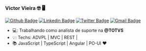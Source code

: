 ### Victor Vieira 🤓 🖥
[![Github Badge](https://img.shields.io/badge/-VictorBassoon-000?style=flat-square&logo=Github&logoColor=white&link=https://github.com/VictorBassoon)](https://github.com/VictorBassoon)
[![Linkedin Badge](https://img.shields.io/badge/-victoravieira-blue?style=flat-square&logo=Linkedin&logoColor=white&link=https://www.linkedin.com/in/victoravieira/)](https://www.linkedin.com/in/victoravieira//)
[![Twitter Badge](https://img.shields.io/badge/-Twitter-1ca0f1?style=flat-square&labelColor=1ca0f1&logo=twitter&logoColor=white&link=https://twitter.com/leehcamposs2)](https://twitter.com/leehcamposs2)
[![Gmail Badge](https://img.shields.io/badge/-victoraraujovieira@gmail.com-c14438?style=flat-square&logo=Gmail&logoColor=white&link=mailto:victoraraujovieira@gmail.com)](mailto:victoraraujovieira@gmail.com)

-  💻: Trabalhando como analista de suporte na **@TOTVS**
-  💡: Techs: ADVPL | MVC | REST |
-  :books:  JavaScript | TypeScript | Angular | PO-UI :heart:

<!--
**VictorBassoon/VictorBassoon** is a ✨ _special_ ✨ repository because its `README.md` (this file) appears on your GitHub profile.

Here are some ideas to get you started:

- 🔭 I’m currently working on ...
- 🌱 I’m currently learning ...
- 👯 I’m looking to collaborate on ...
- 🤔 I’m looking for help with ...
- 💬 Ask me about ...
- 📫 How to reach me: ...
- 😄 Pronouns: ...
- ⚡ Fun fact: ...
-->
